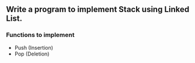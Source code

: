 ## Write a program to implement Stack using Linked List.

### Functions to implement

- Push (Insertion)
- Pop (Deletion)
